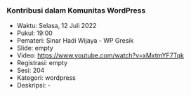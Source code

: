### Kontribusi dalam Komunitas WordPress

- Waktu: Selasa, 12 Juli 2022
- Pukul: 19:00
- Pemateri: Sinar Hadi Wijaya - WP Gresik
- Slide: empty
- Video: https://www.youtube.com/watch?v=xMxtmYF7Tqk
- Registrasi: empty
- Sesi: 204
- Kategori: wordpress
- Deskripsi: -

